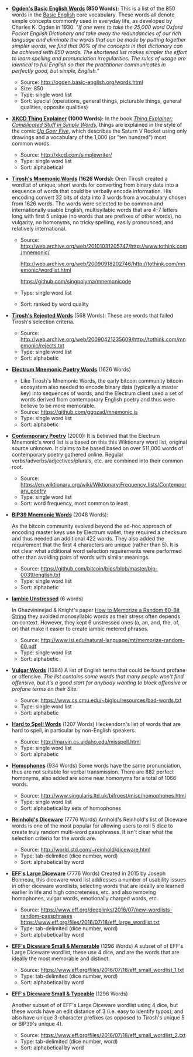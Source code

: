 * **[Ogden's Basic English Words](./basic-english-850.txt) (850 Words):**
  This is a list of the 850 words in the [Basic English](https://en.wikipedia.org/wiki/Basic_English) core vocabulary. These words all denote simple concepts commonly used in everyday life, as developed by Charles K. Ogden in 1930. *"If one were to take the 25,000 word Oxford Pocket English Dictionary and take away the redundancies of our rich language and eliminate the words that can be made by putting together simpler words, we find that 90% of the concepts in that dictionary can be achieved with 850 words. The shortened list makes simpler the effort to learn spelling and pronunciation irregularities. The rules of usage are identical to full English so that the practitioner communicates in perfectly good, but simple, English."*

  * Source: http://ogden.basic-english.org/words.html
  * Size: 850
  * Type: single word list
  * Sort: special  (operations, general things, picturable things, general qualities, opposite qualities)

* **[XKCD Thing Explainer](./thing-explainer-1000.txt)  (1000 Words):** 
  In the book [*Thing Explainer: Complicated Stuff in Simple Words*](hhttps://xkcd.com/thing-explainer/), things are explained in the style of the comic [*Up Goer Five*](http://xkcd.com/1133/), which describes the Saturn V Rocket using only drawings and a vocabulary of the 1,000 (or "ten hundred") most common words.

  * Source: http://xkcd.com/simplewriter/
  * Type: single word list
  * Sort: alphabetical

* **[Tirosh's Mnemonic Words](./tirosh-1626.txt) (1626 Words):**
  Oren Tirosh created a wordlist of unique, short words for converting from binary data into a sequence of words that could be verbally encode information. His encoding convert 32 bits of data into 3 words from a vocabulary chosen from 1626 words. The words were selected to be common and internationally usable English, multisyllabic words that are 4-7 letters long with first 5 unique (no words that are prefixes of other words), no vulgarity, no homonyms, no tricky spelling, easily pronounced, and relatively international.

  * Source: http://web.archive.org/web/20101031205747/http://www.tothink.com/mnemonic/

    http://web.archive.org/web/20090918202746/http://tothink.com/mnemonic/wordlist.html

    https://github.com/singpolyma/mnemonicode

  * Type: single word list

  * Sort: ranked by word quality

* [**Tirosh's Rejected Words**](./tirosh-rejected-568.txt) (568 Words):
  These are words that failed Tirosh's selection criteria.

  * Source: http://web.archive.org/web/20090421235609/http://tothink.com/mnemonic/rejects.txt
  * Type: single word list
  * Sort: alphabetic

* [**Electrum Mnemonic Poetry Words**](./electrum-mnemonic-poetry-1626.txt) (1626 Words)

  * Like Tirosh's Mnemonic Words, the early bitcoin community bitcoin ecosystem also needed to encode binary data (typically a master key) into sequences of words, and the Electrum client used a set of words derived from contemporary English poetry and thus were believe to be more memorable.
  * Source: https://github.com/ggozad/mnemonic.js
  * Type: single word list
  * Sort: alphabetic

* [**Contemporary Poetry**](./contemporary-poetry-2000.txt) (2000):
  It is believed that the Electrum Mnemonic's word list is a based on this this Wiktionary word list, original source unknown. It claims to be based based on over 511,000 words of contemporary poetry gathered online. Regular verbs/adverbs/adjectives/plurals, etc. are combined into their common root.

  * Source: https://en.wiktionary.org/wiki/Wiktionary:Frequency_lists/Contemporary_poetry
  * Type: single word list
  * Sort: word frequency, most common to least

* [**BIP39 Mnemonic Words**](./bip39-2048.txt) (2048 Words):

  As the bitcoin community evolved beyond the ad-hoc approach of encoding master keys use by Electrum wallet, they required a checksum and thus needed an additional 422 words. They also added the requirement that the first 4 characters are unique (rather than 5). It is not clear what additional word selection requirements were performed other than avoiding pairs of words with similar meanings.

  * Source: https://github.com/bitcoin/bips/blob/master/bip-0039/english.txt
  * Type: single word list
  * Sort: alphabetic

* **[Iambic Unstressed](./iambic-unstressed-6.txt)** (6 words)

  In Ghazvininejad & Knight's paper [How to Memorize a Random 60-Bit String](http://www.isi.edu/natural-language/mt/memorize-random-60.pdf) they avoided monosyllabic words as their stress often depends on context. However, they kept 6 unstressed ones (a, an, and, the, of, or) that make it easier to create iambic metered phrases.

  * Source: http://www.isi.edu/natural-language/mt/memorize-random-60.pdf
  * Type: single word list
  * Sort: alphabetic

* [**Vulgar Words**](./vulgar-1384.txt) (1384)
  A list of English terms that could be found profane or offensive. *The list contains some words that many people won't find offensive, but it's a good start for anybody wanting to block offensive or profane terms on their Site.*

  * Source: https://www.cs.cmu.edu/~biglou/resources/bad-words.txt
  * Type: single word list
  * Sort: alphabetic

* [**Hard to Spell Words**](./hard-to-spell-1207.txt) (1207 Words)
  Heckendorn's list of words that are hard to spell, in particular by non-English speakers.

  * Source: http://marvin.cs.uidaho.edu/misspell.html
  * Type: single word list
  * Sort: alphabetic

* [**Homophones**](./homophones-1066.txt) (934 Words)
  Some words have the same pronunciation, thus are not suitable for verbal transmission. There are 882 perfect homonyms, also added are some near homonyms for a total of 1066 words.

  * Source: http://www.singularis.ltd.uk/bifroest/misc/homophones.html
  * Type: single word list
  * Sort: alphabetical by sets of homophones

* [**Reinhold's Diceware**](./original-diceware-7776.txt) (7776 Words)
  Arnhold's Reinhold's list of Diceware words is one of the most popular for allowing users to roll 5 dice to create truly random multi-word passphrases. It isn't clear what the selection criteria for the words are.

  * Source: http://world.std.com/~reinhold/diceware.html
  * Type: tab-delimited (dice number, word)
  * Sort: alphabetical by word

* [**EFF's Large Diceware**](./eff_large_wordlist-7776.txt) (7776 Words)
  Created in 2015 by Joseph Bonneau, this diceware word list addresses a number of usability issues in other diceware wordlists, selecting words that are ideally are learned earlier in life and high concreteness, etc. and also removing homophones, vulgar words, emotionally charged words, etc.

  * Source: https://www.eff.org/deeplinks/2016/07/new-wordlists-random-passphrases
    https://www.eff.org/files/2016/07/18/eff_large_wordlist.txt
  * Type: tab-delimited (dice number, word)
  * Sort: alphabetical by word

* [**EFF's Diceware Small & Memorable**](./eff_small_wordlist_1-1296.txt) (1296 Words)
  A subset of of EFF's Large Diceware wordlist, these use 4 dice, and are the words that are ideally the most memorable and distinct.

  * Source: https://www.eff.org/files/2016/07/18/eff_small_wordlist_1.txt
  * Type: tab-delimited (dice number, word)
  * Sort: alphabetical by word

* [**EFF's Diceware Small & Typeable**](./eff_small_wordlist_2-1296.txt) (1296 Words)

  Another subset of of EFF's Large Diceware wordlist using 4 dice, but these words have an edit distance of 3 (i.e. easy to identify typos), and also have unique 3-character prefixes (as opposed to Tirosh's unique 5 or BIP39's unique 4).

  * Source: https://www.eff.org/files/2016/07/18/eff_small_wordlist_2.txt
  * Type: tab-delimited (dice number, word)
  * Sort: alphabetical by word
